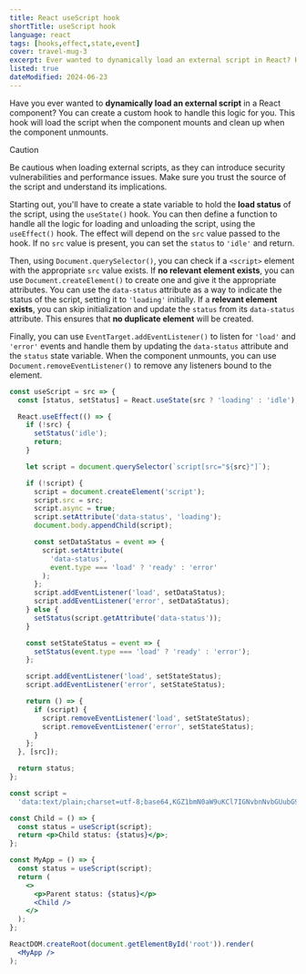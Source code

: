 ```yaml
---
title: React useScript hook
shortTitle: useScript hook
language: react
tags: [hooks,effect,state,event]
cover: travel-mug-3
excerpt: Ever wanted to dynamically load an external script in React? Here's a trick to help you out.
listed: true
dateModified: 2024-06-23
---
```


Have you ever wanted to **dynamically load an external script** in a React component? You can create a custom hook to handle this logic for you. This hook will load the script when the component mounts and clean up when the component unmounts.

> [!CAUTION]
>
> Be cautious when loading external scripts, as they can introduce security vulnerabilities and performance issues. Make sure you trust the source of the script and understand its implications.

Starting out, you'll have to create a state variable to hold the **load status** of the script, using the `useState()` hook. You can then define a function to handle all the logic for loading and unloading the script, using the `useEffect()` hook. The effect will depend on the `src` value passed to the hook. If no `src` value is present, you can set the `status` to `'idle'` and return.

Then, using `Document.querySelector()`, you can check if a `<script>` element with the appropriate `src` value exists. If **no relevant element exists**, you can use `Document.createElement()` to create one and give it the appropriate attributes. You can use the `data-status` attribute as a way to indicate the status of the script, setting it to `'loading'` initially. If a **relevant element exists**, you can skip initialization and update the `status` from its `data-status` attribute. This ensures that **no duplicate element** will be created.

Finally, you can use `EventTarget.addEventListener()` to listen for `'load'` and `'error'` events and handle them by updating the `data-status` attribute and the `status` state variable. When the component unmounts, you can use `Document.removeEventListener()` to remove any listeners bound to the element.

```jsx
const useScript = src => {
  const [status, setStatus] = React.useState(src ? 'loading' : 'idle');

  React.useEffect(() => {
    if (!src) {
      setStatus('idle');
      return;
    }

    let script = document.querySelector(`script[src="${src}"]`);

    if (!script) {
      script = document.createElement('script');
      script.src = src;
      script.async = true;
      script.setAttribute('data-status', 'loading');
      document.body.appendChild(script);

      const setDataStatus = event => {
        script.setAttribute(
          'data-status',
          event.type === 'load' ? 'ready' : 'error'
        );
      };
      script.addEventListener('load', setDataStatus);
      script.addEventListener('error', setDataStatus);
    } else {
      setStatus(script.getAttribute('data-status'));
    }

    const setStateStatus = event => {
      setStatus(event.type === 'load' ? 'ready' : 'error');
    };

    script.addEventListener('load', setStateStatus);
    script.addEventListener('error', setStateStatus);

    return () => {
      if (script) {
        script.removeEventListener('load', setStateStatus);
        script.removeEventListener('error', setStateStatus);
      }
    };
  }, [src]);

  return status;
};

const script =
  'data:text/plain;charset=utf-8;base64,KGZ1bmN0aW9uKCl7IGNvbnNvbGUubG9nKCdIZWxsbycpIH0pKCk7';

const Child = () => {
  const status = useScript(script);
  return <p>Child status: {status}</p>;
};

const MyApp = () => {
  const status = useScript(script);
  return (
    <>
      <p>Parent status: {status}</p>
      <Child />
    </>
  );
};

ReactDOM.createRoot(document.getElementById('root')).render(
  <MyApp />
);
```
